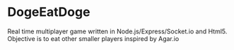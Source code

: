 # DogeEatDoge
Real time multiplayer game written in Node.js/Express/Socket.io and Html5. Objective is to eat other smaller players inspired by Agar.io

